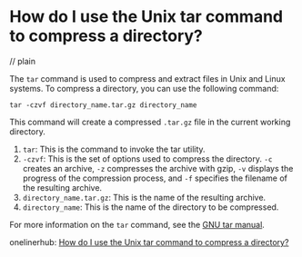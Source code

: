 # How do I use the Unix tar command to compress a directory?
// plain

The `tar` command is used to compress and extract files in Unix and Linux systems. To compress a directory, you can use the following command:

```
tar -czvf directory_name.tar.gz directory_name
```

This command will create a compressed `.tar.gz` file in the current working directory.

1. `tar`: This is the command to invoke the tar utility.
2. `-czvf`: This is the set of options used to compress the directory. `-c` creates an archive, `-z` compresses the archive with gzip, `-v` displays the progress of the compression process, and `-f` specifies the filename of the resulting archive.
3. `directory_name.tar.gz`: This is the name of the resulting archive.
4. `directory_name`: This is the name of the directory to be compressed.

For more information on the `tar` command, see the [GNU tar manual](https://www.gnu.org/software/tar/manual/tar.html).

onelinerhub: [How do I use the Unix tar command to compress a directory?](https://onelinerhub.com/cli-tar/how-do-i-use-the-unix-tar-command-to-compress-a-directory)